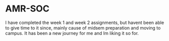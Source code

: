 # AMR-SOC

I have completed the week 1 and week 2 assignments, but havent been able to give time to it since, mainly cause of midsem preparation and moving to campus. It has been a new journey for me and Im liking it so for.
